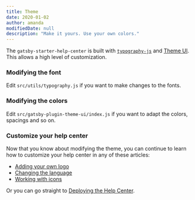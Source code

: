 ```yaml
---
title: Theme
date: 2020-01-02
author: amanda
modifiedDate: null
description: "Make it yours. Use your own colors."
---
```


The `gatsby-starter-help-center` is built with [`typography-js`](https://www.gatsbyjs.org/docs/typography-js/) and [Theme UI](https://theme-ui.com/packages/gatsby-plugin/). This allows a high level of customization.

### Modifying the font

Edit `src/utils/typography.js` if you want to make changes to the fonts.

### Modifying the colors

Edit `src/gatsby-plugin-theme-ui/index.js` if you want to adapt the colors, spacings and so on.

### Customize your help center

Now that you know about modifying the theme, you can continue to learn how to customize your help center in any of these articles:

- [Adding your own logo](/articles/customizing-brand-logo)
- [Changing the language](/articles/customizing-locale)
- [Working with icons](/articles/customizing-icons)

Or you can go straight to [Deploying the Help Center](/articles/deploy).
